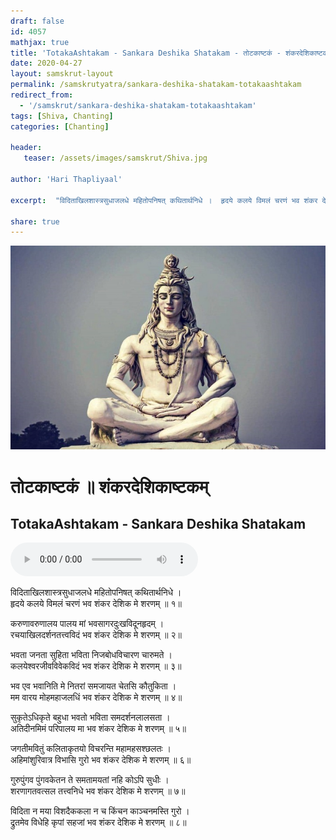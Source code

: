 ```yaml
---    
draft: false
id: 4057    
mathjax: true    
title: 'TotakaAshtakam - Sankara Deshika Shatakam - तोटकाष्टकं - शंकरदेशिकाष्टकम्'    
date: 2020-04-27    
layout: samskrut-layout 
permalink: /samskrutyatra/sankara-deshika-shatakam-totakaashtakam
redirect_from: 
  - '/samskrut/sankara-deshika-shatakam-totakaashtakam'
tags: [Shiva, Chanting]
categories: [Chanting]
    
header:    
   teaser: /assets/images/samskrut/Shiva.jpg    
    
author: 'Hari Thapliyaal'    
    
excerpt:  "विदिताखिलशास्त्रसुधाजलधे महितोपनिषत् कथितार्थनिधे ।  हृदये कलये विमलं चरणं भव शंकर देशिक मे शरणम् ॥"  
    
share: true    
---    
```

    
![](/assets/images/samskrut/Shiva.jpg)    
    
# तोटकाष्टकं ॥ शंकरदेशिकाष्टकम्     
## TotakaAshtakam - Sankara Deshika Shatakam    
    
<audio controls>
  <source src="https://raw.githubusercontent.com/dasarpai/DAI-mp3/main/dasarpai-mp3/046-ShriShankarDeshikaShtakam.mp3" type="audio/mp3">
  Your browser does not support the audio element.
</audio>     
    
    
    
विदिताखिलशास्त्रसुधाजलधे महितोपनिषत् कथितार्थनिधे ।    
हृदये कलये विमलं चरणं भव शंकर देशिक मे शरणम् ॥ १॥    
    
करुणावरुणालय पालय मां भवसागरदुःखविदूनहृदम् ।    
रचयाखिलदर्शनतत्त्वविदं भव शंकर देशिक मे शरणम् ॥ २॥    
    
भवता जनता सुहिता भविता निजबोधविचारण चारुमते ।    
कलयेश्वरजीवविवेकविदं भव शंकर देशिक मे शरणम् ॥ ३॥    
    
भव एव भवानिति मे नितरां समजायत चेतसि कौतुकिता ।    
मम वारय मोहमहाजलधिं भव शंकर देशिक मे शरणम् ॥ ४॥    
    
सुकृतेऽधिकृते बहुधा भवतो भविता समदर्शनलालसता ।    
अतिदीनमिमं परिपालय मा भव शंकर देशिक मे शरणम् ॥ ५॥    
    
जगतीमवितुं कलिताकृतयो विचरन्ति महामहसश्छलतः ।    
अहिमांशुरिवात्र विभासि गुरो भव शंकर देशिक मे शरणम् ॥ ६॥    
    
गुरुपुंगव पुंगवकेतन ते समतामयतां नहि कोऽपि सुधीः ।    
शरणागतवत्सल तत्त्वनिधे भव शंकर देशिक मे शरणम् ॥ ७॥    
    
विदिता न मया विशदैककला न च किंचन काञ्चनमस्ति गुरो ।    
द्रुतमेव विधेहि कृपां सहजां भव शंकर देशिक मे शरणम् ॥ ८॥    
    

